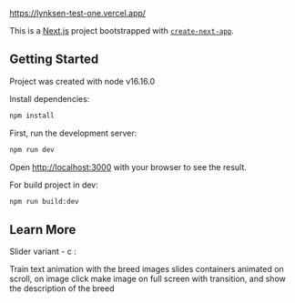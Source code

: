 https://lynksen-test-one.vercel.app/


This is a [Next.js](https://nextjs.org/) project bootstrapped with [`create-next-app`](https://github.com/vercel/next.js/tree/canary/packages/create-next-app).

## Getting Started

Project was created with node v16.16.0

Install dependencies:

```bash
npm install
```

First, run the development server:

```bash
npm run dev
```

Open [http://localhost:3000](http://localhost:3000) with your browser to see the result.

For build project in dev:

```bash
npm run build:dev
```

## Learn More

Slider variant - c :

Train text animation with the breed images slides containers animated on scroll, on image click make image on full screen with transition, and show the description of the breed
